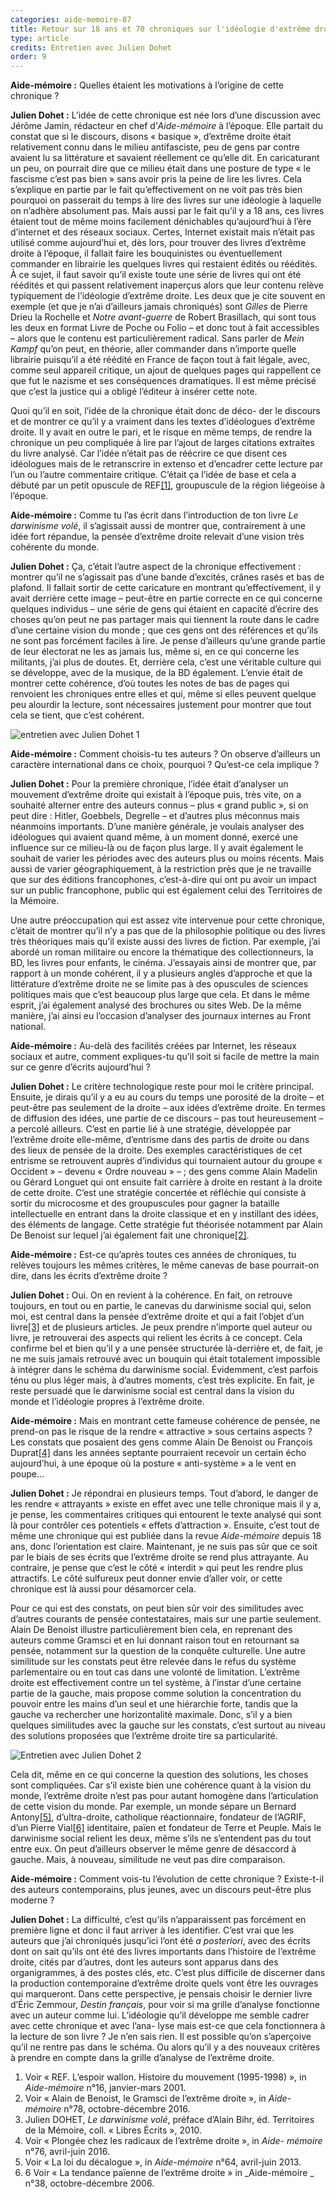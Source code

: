 ```yaml
---
categories: aide-memoire-87
title: Retour sur 18 ans et 70 chroniques sur l'idéologie d'extrême droite
type: article
credits: Entretien avec Julien Dohet
order: 9
---
```

**Aide-mémoire :** Quelles étaient les motivations à l’origine de cette chronique ?

**Julien Dohet :** L’idée de cette chronique est née lors d’une discussion avec Jérôme Jamin, rédacteur en chef d’_Aide-mémoire_ à l’époque. Elle partait du constat que si le discours, disons « basique », d’extrême droite était relativement connu dans le milieu antifasciste, peu de gens par contre avaient lu sa littérature et savaient réellement ce qu’elle dit. En caricaturant un peu, on pourrait dire que ce milieu était dans une posture de type « le fascisme c’est pas bien » sans avoir pris la peine de lire les livres. Cela s’explique en partie par le fait qu’effectivement on ne voit pas très bien pourquoi on passerait du temps à lire des livres sur une idéologie à laquelle on n’adhère absolument pas. Mais aussi par le fait qu’il y a 18 ans, ces livres étaient tout de même moins facilement dénichables qu’aujourd’hui à l’ère d’internet et des réseaux sociaux. Certes, Internet existait mais n’était pas utilisé comme aujourd’hui et, dès lors, pour trouver des livres d’extrême droite à l’époque, il fallait faire les bouquinistes ou éventuellement commander en librairie les quelques livres qui restaient édités ou réédités. À ce sujet, il faut savoir qu’il existe toute une série de livres qui ont été réédités et qui passent relativement inaperçus alors que leur contenu relève typiquement de l’idéologie d’extrême droite. Les deux que je cite souvent en exemple (et que je n’ai d’ailleurs jamais chroniqués) sont _Gilles_ de Pierre Drieu la Rochelle et _Notre avant-guerre_ de Robert Brasillach, qui sont tous les deux en format Livre de Poche ou Folio – et donc tout à fait accessibles – alors que le contenu est particulièrement radical. Sans parler de _Mein Kampf_ qu’on peut, en théorie, aller commander dans n’importe quelle librairie puisqu’il a été réédité en France de façon tout à fait légale, avec, comme seul appareil critique, un ajout de quelques pages qui rappellent ce que fut le nazisme et ses conséquences dramatiques. Il est même précisé que c’est la justice qui a obligé l’éditeur à insérer cette note.

Quoi qu’il en soit, l’idée de la chronique était donc de déco- der le discours et de montrer ce qu’il y a vraiment dans les textes d’idéologues d’extrême droite. Il y avait en outre le pari, et le risque en même temps, de rendre la chronique un peu compliquée à lire par l’ajout de larges citations extraites du livre analysé. Car l’idée n’était pas de réécrire ce que disent ces idéologues mais de le retranscrire in extenso et d’encadrer cette lecture par l’un ou l’autre commentaire critique. C’était ça l’idée de base et cela a débuté par un petit opuscule de REF[[1]](#footnote-1), groupuscule de la région liégeoise à l’époque.

**Aide-mémoire :** Comme tu l’as écrit dans l’introduction de ton livre _Le darwinisme volé_, il s’agissait aussi de montrer que, contrairement à une idée fort répandue, la pensée d’extrême droite relevait d’une vision très cohérente du monde.

**Julien Dohet :** Ça, c’était l’autre aspect de la chronique effectivement : montrer qu’il ne s’agissait pas d’une bande d’excités, crânes rasés et bas de plafond. Il fallait sortir de cette caricature en montrant qu’effectivement, il y avait derrière cette image – peut-être en partie correcte en ce qui concerne quelques individus – une série de gens qui étaient en capacité d’écrire des choses qu’on peut ne pas partager mais qui tiennent la route dans le cadre d’une certaine vision du monde ; que ces gens ont des références et qu’ils ne sont pas forcément faciles à lire. Je pense d’ailleurs qu’une grande partie de leur électorat ne les as jamais lus, même si, en ce qui concerne les militants, j’ai plus de doutes. Et, derrière cela, c’est une véritable culture qui se développe, avec de la musique, de la BD également. L’envie était de montrer cette cohérence, d’où toutes les notes de bas de pages qui renvoient les chroniques entre elles et qui, même si elles peuvent quelque peu alourdir la lecture, sont nécessaires justement pour montrer que tout cela se tient, que c’est cohérent.



![entretien avec Julien Dohet 1](/assets/uploads/am87-entretien-avec-julien-dohet-1.jpg)



**Aide-mémoire :** Comment choisis-tu tes auteurs ? On observe d’ailleurs un caractère international dans ce choix, pourquoi ? Qu’est-ce cela implique ?

**Julien Dohet :** Pour la première chronique, l’idée était d’analyser un mouvement d’extrême droite qui existait à l’époque puis, très vite, on a souhaité alterner entre des auteurs connus – plus « grand public », si on peut dire : Hitler, Goebbels, Degrelle – et d’autres plus méconnus mais néanmoins importants. D’une manière générale, je voulais analyser des idéologues qui avaient quand même, à un moment donné, exercé une influence sur ce milieu-là ou de façon plus large. Il y avait également le souhait de varier les périodes avec des auteurs plus ou moins récents. Mais aussi de varier géographiquement, à la restriction près que je ne travaille que sur des éditions francophones, c’est-à-dire qui ont pu avoir un impact sur un public francophone, public qui est également celui des Territoires de la Mémoire.

Une autre préoccupation qui est assez vite intervenue pour cette chronique, c’était de montrer qu’il n’y a pas que de la philosophie politique ou des livres très théoriques mais qu’il existe aussi des livres de fiction. Par exemple, j’ai abordé un roman militaire ou encore la thématique des collectionneurs, la BD, les livres pour enfants, le cinéma. J’essayais ainsi de montrer que, par rapport à un monde cohérent, il y a plusieurs angles d’approche et que la littérature d’extrême droite ne se limite pas à des opuscules de sciences politiques mais que c’est beaucoup plus large que cela. Et dans le même esprit, j’ai également analysé des brochures ou sites Web. De la même manière, j’ai ainsi eu l’occasion d’analyser des journaux internes au Front national.

**Aide-mémoire :** Au-delà des facilités créées par Internet, les réseaux sociaux et autre, comment expliques-tu qu’il soit si facile de mettre la main sur ce genre d’écrits aujourd’hui ?

**Julien Dohet :** Le critère technologique reste pour moi le critère principal. Ensuite, je dirais qu’il y a eu au cours du temps une porosité de la droite – et peut-être pas seulement de la droite – aux idées d’extrême droite. En termes de diffusion des idées, une partie de ce discours – pas tout heureusement – a percolé ailleurs. C’est en partie lié à une stratégie, développée par l’extrême droite elle-même, d’entrisme dans des partis de droite ou dans des lieux de pensée de la droite. Des exemples caractéristiques de cet entrisme se retrouvent auprès d’individus qui tournaient autour du groupe « Occident » – devenu « Ordre nouveau » – ; des gens comme Alain Madelin ou Gérard Longuet qui ont ensuite fait carrière à droite en restant à la droite de cette droite. C’est une stratégie concertée et réfléchie qui consiste à sortir du microcosme et des groupuscules pour gagner la bataille intellectuelle en entrant dans la droite classique et en y instillant des idées, des éléments de langage. Cette stratégie fut théorisée notamment par Alain De Benoist sur lequel j’ai également fait une chronique[[2]](#footnote-2).

**Aide-mémoire :** Est-ce qu’après toutes ces années de chroniques, tu relèves toujours les mêmes critères, le même canevas de base pourrait-on dire, dans les écrits d’extrême droite ?

**Julien Dohet :** Oui. On en revient à la cohérence. En fait, on retrouve toujours, en tout ou en partie, le canevas du darwinisme social qui, selon moi, est central dans la pensée d’extrême droite et qui a fait l’objet d’un livre[[3]](#footnote-3) et de plusieurs articles. Je peux prendre n’importe quel auteur ou livre, je retrouverai des aspects qui relient les écrits à ce concept. Cela confirme bel et bien qu’il y a une pensée structurée là-derrière et, de fait, je ne me suis jamais retrouvé avec un bouquin qui était totalement impossible à intégrer dans le schéma du darwinisme social. Évidemment, c’est parfois ténu ou plus léger mais, à d’autres moments, c’est très explicite. En fait, je reste persuadé que le darwinisme social est central dans la vision du monde et l’idéologie propres à l’extrême droite.

**Aide-mémoire :** Mais en montrant cette fameuse cohérence de pensée, ne prend-on pas le risque de la rendre « attractive » sous certains aspects ? Les constats que posaient des gens comme Alain De Benoist ou François Duprat[[4]](#footnote-4) dans les années septante pourraient recevoir un certain écho aujourd’hui, à une époque où la posture « anti-système » a le vent en poupe…

**Julien Dohet :** Je répondrai en plusieurs temps. Tout d’abord, le danger de les rendre « attrayants » existe en effet avec une telle chronique mais il y a, je pense, les commentaires critiques qui entourent le texte analysé qui sont là pour contrôler ces potentiels « effets d’attraction ». Ensuite, c’est tout de même une chronique qui est publiée dans la revue _Aide-mémoire_ depuis 18 ans, donc l’orientation est claire. Maintenant, je ne suis pas sûr que ce soit par le biais de ses écrits que l’extrême droite se rend plus attrayante. Au contraire, je pense que c’est le côté « interdit » qui peut les rendre plus attractifs. Le côté sulfureux peut donner envie d’aller voir, or cette chronique est là aussi pour désamorcer cela.

Pour ce qui est des constats, on peut bien sûr voir des similitudes avec d’autres courants de pensée contestataires, mais sur une partie seulement. Alain De Benoist illustre particulièrement bien cela, en reprenant des auteurs comme Gramsci et en lui donnant raison tout en retournant sa pensée, notamment sur la question de la conquête culturelle. Une autre similitude sur les constats peut être relevée dans le refus du système parlementaire ou en tout cas dans une volonté de limitation. L’extrême droite est effectivement contre un tel système, à l’instar d’une certaine partie de la gauche, mais propose comme solution la concentration du pouvoir entre les mains d’un seul et une hiérarchie forte, tandis que la gauche va rechercher une horizontalité maximale. Donc, s’il y a bien quelques similitudes avec la gauche sur les constats, c’est surtout au niveau des solutions proposées que l’extrême droite tire sa particularité.



![Entretien avec Julien Dohet 2](/assets/uploads/am87-entretien-avec-julien-dohet-2.jpg)



Cela dit, même en ce qui concerne la question des solutions, les choses sont compliquées. Car s’il existe bien une cohérence quant à la vision du monde, l’extrême droite n’est pas pour autant homogène dans l’articulation de cette vision du monde. Par exemple, un monde sépare un Bernard Antony[[5]](#footnote-5), d’ultra-droite, catholique réactionnaire, fondateur de l’AGRIF, d’un Pierre Vial[[6]](#footnote-6) identitaire, païen et fondateur de Terre et Peuple. Mais le darwinisme social relient les deux, même s’ils ne s’entendent pas du tout entre eux. On peut d’ailleurs observer le même genre de désaccord à gauche. Mais, à nouveau, similitude ne veut pas dire comparaison.

**Aide-mémoire :** Comment vois-tu l’évolution de cette chronique ? Existe-t-il des auteurs contemporains, plus jeunes, avec un discours peut-être plus moderne ?

**Julien Dohet :** La difficulté, c’est qu’ils n’apparaissent pas forcément en première ligne et donc il faut arriver à les identifier. C’est vrai que les auteurs que j’ai chroniqués jusqu’ici l’ont été _a posteriori_, avec des écrits dont on sait qu’ils ont été des livres importants dans l’histoire de l’extrême droite, cités par d’autres, dont les auteurs sont apparus dans des organigrammes, à des postes clés, etc. C’est plus difficile de discerner dans la production contemporaine d’extrême droite quels vont être les ouvrages qui marqueront. Dans cette perspective, je pensais choisir le dernier livre d’Éric Zemmour, _Destin français_, pour voir si ma grille d’analyse fonctionne avec un auteur comme lui. L’idéologie qu’il développe me semble cadrer avec cette chronique et avec l’ana- lyse mais est-ce que cela fonctionnera à la lecture de son livre ? Je n’en sais rien. Il est possible qu’on s’aperçoive qu’il ne rentre pas dans le schéma. Ou alors qu’il y a des nouveaux critères à prendre en compte dans la grille d’analyse de l’extrême droite.

1. Voir « REF. L’espoir wallon. Histoire du mouvement (1995-1998) », in _Aide-mémoire_ n°16, janvier-mars 2001.
2. Voir « Alain de Benoist, le Gramsci de l’extrême droite », in _Aide-mémoire_ n°78, octobre-décembre 2016.
3. Julien DOHET, _Le darwinisme volé_, préface d’Alain Bihr, éd. Territoires de la Mémoire, coll. « Libres Écrits », 2010.
4. Voir « Plongée chez les radicaux de l’extrême droite », in _Aide- mémoire_ n°76, avril-juin 2016.
5. Voir « La loi du décalogue », in _Aide-mémoire_ n°64, avril-juin 2013. 
6. 6 Voir « La tendance païenne de l’extrême droite » in _Aide-mémoire
   _ n°38, octobre-décembre 2006.
